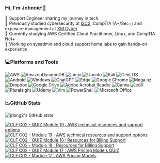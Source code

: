 ### Hi, I'm Johnnie!👋

🔭 Support Engineer sharing my journey in tech<br>
🌱 Previously studied cybersecurity at [ISC2](https://www.credly.com/badges/e07a7a79-7ca7-4d21-ad2c-7ffab830f546/public_url), CompTIA (A+/Sec+) and exposure management at [XM Cyber](https://www.credly.com/badges/a88d5a1b-45b3-46b6-ba61-88fa45bb91ea/public_url)<br>
👯 Currently studying AWS Certified Cloud Practitioner, Linux, and CompTIA Net+<br>
🤔 Working on sysadmin and cloud support home labs to gain hands-on experience<br>

### 💻Platforms and Tools
![AWS](https://img.shields.io/badge/AWS-%23FF9900.svg?style=for-the-badge&logo=amazon-aws&logoColor=white)
![AmazonDynamoDB](https://img.shields.io/badge/Amazon%20DynamoDB-4053D6?style=for-the-badge&logo=Amazon%20DynamoDB&logoColor=white)
![Linux](https://img.shields.io/badge/Linux-FCC624?style=for-the-badge&logo=linux&logoColor=black)
![Ubuntu](https://img.shields.io/badge/Ubuntu-E95420?style=for-the-badge&logo=ubuntu&logoColor=white)
![Kali](https://img.shields.io/badge/Kali-268BEE?style=for-the-badge&logo=kalilinux&logoColor=white)
![Cent OS](https://img.shields.io/badge/cent%20os-002260?style=for-the-badge&logo=centos&logoColor=F0F0F0)
![Android](https://img.shields.io/badge/Android-3DDC84?style=for-the-badge&logo=android&logoColor=white)
![Windows](https://img.shields.io/badge/Windows-0078D6?style=for-the-badge&logo=windows&logoColor=white)
![ChatGPT](https://img.shields.io/badge/chatGPT-74aa9c?style=for-the-badge&logo=openai&logoColor=white)
![Edge](https://img.shields.io/badge/Edge-0078D7?style=for-the-badge&logo=Microsoft-edge&logoColor=white)
![Google Chrome](https://img.shields.io/badge/Google%20Chrome-4285F4?style=for-the-badge&logo=GoogleChrome&logoColor=white)
![Mega.nz](https://img.shields.io/badge/Mega-%23D90007.svg?style=for-the-badge&logo=Mega&logoColor=white)
![Dropbox](https://img.shields.io/badge/Dropbox-%233B4D98.svg?style=for-the-badge&logo=Dropbox&logoColor=white)
![Google Drive](https://img.shields.io/badge/Google%20Drive-4285F4?style=for-the-badge&logo=googledrive&logoColor=white)
![Adobe Acrobat Reader](https://img.shields.io/badge/Adobe%20Acrobat%20Reader-EC1C24.svg?style=for-the-badge&logo=Adobe%20Acrobat%20Reader&logoColor=white)
![Canva](https://img.shields.io/badge/Canva-%2300C4CC.svg?style=for-the-badge&logo=Canva&logoColor=white)
![edX](https://img.shields.io/badge/edX-%2302262B.svg?style=for-the-badge&logo=edX&logoColor=white)
![Pluralsight](https://img.shields.io/badge/Pluralsight-EE3057?style=for-the-badge&logo=pluralsight&logoColor=white)
![Udemy](https://img.shields.io/badge/Udemy-A435F0?style=for-the-badge&logo=Udemy&logoColor=white)
![Vim](https://img.shields.io/badge/VIM-%2311AB00.svg?style=for-the-badge&logo=vim&logoColor=white)
![PowerShell](https://img.shields.io/badge/PowerShell-%235391FE.svg?style=for-the-badge&logo=powershell&logoColor=white)
![Microsoft Office](https://img.shields.io/badge/Microsoft_Office-D83B01?style=for-the-badge&logo=microsoft-office&logoColor=white)


### 📉GitHub Stats
![jrlong2's GitHub stats](https://github-readme-stats.vercel.app/api?username=jrlong2&count_private=true&show_icons=true&theme=midnight-purple&hide_rank=false)


<!-- BEGIN YOUTUBE-CARDS -->
[![CLF C02 - QUIZ Module 19 : AWS technical resources and support options](https://ytcards.demolab.com/?id=M5J4q5PREGw&title=CLF+C02+-+QUIZ+Module+19+%3A+AWS+technical+resources+and+support+options&lang=en&timestamp=1705554871&background_color=%230d1117&title_color=%23ffffff&stats_color=%23dedede&max_title_lines=1&width=250&border_radius=5 "CLF C02 - QUIZ Module 19 : AWS technical resources and support options")](https://www.youtube.com/watch?v=M5J4q5PREGw)
[![CLF C02 - Module 19 : AWS technical resources and support options](https://ytcards.demolab.com/?id=i0ghRslCiWA&title=CLF+C02+-+Module+19+%3A+AWS+technical+resources+and+support+options&lang=en&timestamp=1705553753&background_color=%230d1117&title_color=%23ffffff&stats_color=%23dedede&max_title_lines=1&width=250&border_radius=5 "CLF C02 - Module 19 : AWS technical resources and support options")](https://www.youtube.com/watch?v=i0ghRslCiWA)
[![CLF C02 - QUIZ Module 18 : Resources for Billing Support](https://ytcards.demolab.com/?id=qzPb9dIQcC4&title=CLF+C02+-+QUIZ+Module+18+%3A+Resources+for+Billing+Support&lang=en&timestamp=1705545100&background_color=%230d1117&title_color=%23ffffff&stats_color=%23dedede&max_title_lines=1&width=250&border_radius=5 "CLF C02 - QUIZ Module 18 : Resources for Billing Support")](https://www.youtube.com/watch?v=qzPb9dIQcC4)
[![CLF C02 - Module 18 : Resources for Billing Support](https://ytcards.demolab.com/?id=ZWMZBdT8Low&title=CLF+C02+-+Module+18+%3A+Resources+for+Billing+Support&lang=en&timestamp=1705490665&background_color=%230d1117&title_color=%23ffffff&stats_color=%23dedede&max_title_lines=1&width=250&border_radius=5 "CLF C02 - Module 18 : Resources for Billing Support")](https://www.youtube.com/watch?v=ZWMZBdT8Low)
[![CLF C02 - QUIZ Module 17 : AWS Pricing Models QUIZ](https://ytcards.demolab.com/?id=vrgf6H6rBvM&title=CLF+C02+-+QUIZ+Module+17+%3A+AWS+Pricing+Models+QUIZ&lang=en&timestamp=1705484600&background_color=%230d1117&title_color=%23ffffff&stats_color=%23dedede&max_title_lines=1&width=250&border_radius=5 "CLF C02 - QUIZ Module 17 : AWS Pricing Models QUIZ")](https://www.youtube.com/watch?v=vrgf6H6rBvM)
[![CLF C02 - Module 17 : AWS Pricing Models](https://ytcards.demolab.com/?id=IwUtDyhBZ20&title=CLF+C02+-+Module+17+%3A+AWS+Pricing+Models&lang=en&timestamp=1705483254&background_color=%230d1117&title_color=%23ffffff&stats_color=%23dedede&max_title_lines=1&width=250&border_radius=5 "CLF C02 - Module 17 : AWS Pricing Models")](https://www.youtube.com/watch?v=IwUtDyhBZ20)
<!-- END YOUTUBE-CARDS -->





